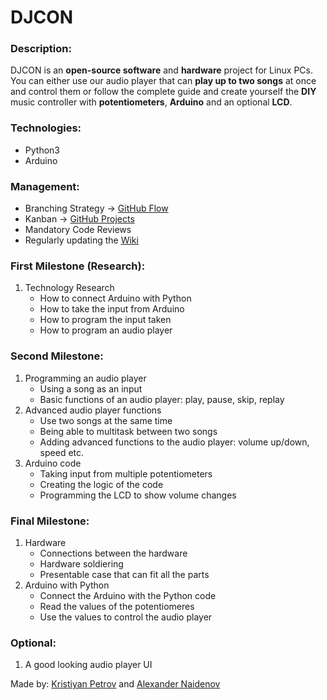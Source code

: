 # DJCON

### Description:
DJCON is an **open-source software** and **hardware** project for Linux PCs. You can either use our audio player that can **play up to two songs** at once and control them or follow the complete guide and create yourself the **DIY** music controller with **potentiometers**, **Arduino** and an optional **LCD**.

### Technologies:
- Python3
- Arduino

### Management:
- Branching Strategy -> [GitHub Flow](https://githubflow.github.io/)
- Kanban -> [GitHub Projects](https://github.com/besenhimself/audioMixer/projects/1)
- Mandatory Code Reviews
- Regularly updating the [Wiki](https://github.com/krispetrov/dj-controller/wiki)

### First Milestone (Research):
1. Technology Research
    - How to connect Arduino with Python
    - How to take the input from Arduino
    - How to program the input taken
    - How to program an audio player

### Second Milestone:
1. Programming an audio player
   - Using a song as an input
   - Basic functions of an audio player: play, pause, skip, replay
2. Advanced audio player functions
    - Use two songs at the same time
    - Being able to multitask between two songs
    - Adding advanced functions to the audio player: volume up/down, speed etc.
3. Arduino code
    - Taking input from multiple potentiometers
    - Creating the logic of the code
    - Programming the LCD to show volume changes

### Final Milestone:
1. Hardware
    - Connections between the hardware
    - Hardware soldiering
    - Presentable case that can fit all the parts
2. Arduino with Python
    - Connect the Arduino with the Python code
    - Read the values of the potentiomeres
    - Use the values to control the audio player

### Optional:
1. A good looking audio player UI

Made by: [Kristiyan Petrov](https://github.com/krispetrov) and [Alexander Naidenov](https://github.com/aon2003)
